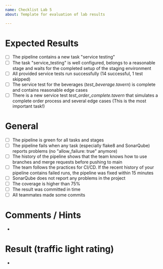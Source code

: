 ```yaml
---
name: Checklist Lab 5
about: Template for evaluation of lab results

---
```


# Expected Results
- [ ] The pipeline contains a new task "service testing"
- [ ] The task "service_testing" is well configured, belongs to a reasonable stage and waits for the completed setup of the staging environment
- [ ] All provided service tests run successfully (14 successful, 1 test skipped) 
- [ ] The service test for the beverages (*test_beverage.tavern*) is complete and contains reasonable edge cases
- [ ] There is a new service test *test_order_complete.tavern* that simulates a complete order process and several edge cases (This is the most important task!)

# General
- [ ] The pipeline is green for all tasks and stages
- [ ] The pipeline fails when any task (especially flake8 and SonarQube) reports problems (no "allow_failure: true" anymore)
- [ ] The history of the pipeline shows that the team knows how to use branches and merge requests before pushing to main
- [ ] The team follows the practices for CI/CD. If the recent history of your pipeline contains failed runs, the pipeline was fixed within 15 minutes 
- [ ] SonarQube does not report any problems in the project 
- [ ] The coverage is higher than 75%
- [ ] The result was committed in time
- [ ] All teammates made some commits 

# Comments / Hints
- 

# Result (traffic light rating)
- 
